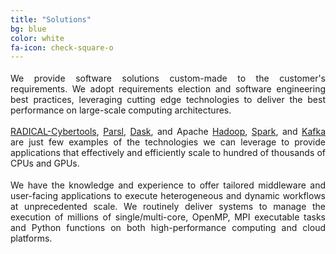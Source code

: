 ```yaml
---
title: "Solutions"
bg: blue
color: white
fa-icon: check-square-o
---
```


<!-- # Solutions -->

<p style="text-align: justify; text-justify: inter-character margin-bottom: 0.75em; margin-top: 1.25em;"> We provide software solutions custom-made to the customer's requirements. We adopt requirements election and software engineering best practices, leveraging cutting edge technologies to deliver the best performance on large-scale computing architectures.</p>

<p style="text-align: justify; text-justify: inter-character margin-bottom: 0.75em; margin-top: 1.25em;"><a href="https://radical-cybertools.github.io/">RADICAL-Cybertools</a>, <a href="https://parsl-project.org/">Parsl</a>, <a href="https://dask.org/">Dask</a>, and Apache <a href="https://hadoop.apache.org/">Hadoop</a>, <a href="https://spark.apache.org/">Spark</a>, and <a href="https://kafka.apache.org/">Kafka</a> are just few examples of the technologies we can leverage to provide applications that effectively and efficiently scale to hundred of thousands of CPUs and GPUs.</p>

<p style="text-align: justify; text-justify: inter-character margin-bottom: 0.75em; margin-top: 1.25em;">We have the knowledge and experience to offer tailored middleware and user-facing applications to execute heterogeneous and dynamic workflows at unprecedented scale. We routinely deliver systems to manage the execution of millions of single/multi-core, OpenMP, MPI executable tasks and Python functions on both high-performance computing and cloud platforms.</p>